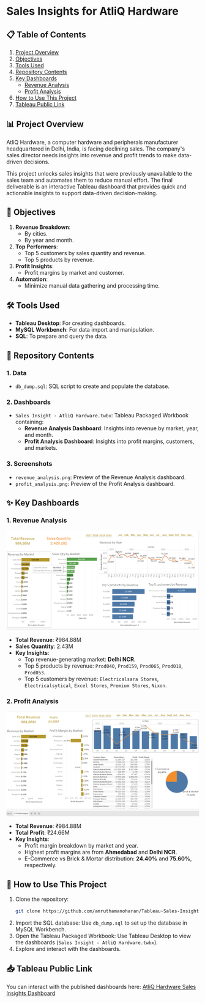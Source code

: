 # Sales Insights for AtliQ Hardware


## 📋 Table of Contents
1. [Project Overview](#-project-overview)
2. [Objectives](#-objectives)
3. [Tools Used](#%EF%B8%8F-tools-used)
4. [Repository Contents](#-repository-contents)
5. [Key Dashboards](#-key-dashboards)
   - [Revenue Analysis](#1-revenue-analysis)
   - [Profit Analysis](#2-profit-analysis)
6. [How to Use This Project](#-how-to-use-this-project)
7. [Tableau Public Link](#-tableau-public-link)



## 📊 Project Overview
AtliQ Hardware, a computer hardware and peripherals manufacturer headquartered in Delhi, India, is facing declining sales. The company's sales director needs insights into revenue and profit trends to make data-driven decisions.

This project unlocks sales insights that were previously unavailable to the sales team and automates them to reduce manual effort. The final deliverable is an interactive Tableau dashboard that provides quick and actionable insights to support data-driven decision-making.



## 🎯 Objectives
1. **Revenue Breakdown**:
   - By cities.
   - By year and month.
2. **Top Performers**:
   - Top 5 customers by sales quantity and revenue.
   - Top 5 products by revenue.
3. **Profit Insights**:
   - Profit margins by market and customer.
4. **Automation**:
   - Minimize manual data gathering and processing time.



## 🛠️ Tools Used
- **Tableau Desktop**: For creating dashboards.
- **MySQL Workbench**: For data import and manipulation.
- **SQL**: To prepare and query the data.



## 📂 Repository Contents
### 1. **Data**
- `db_dump.sql`: SQL script to create and populate the database.

### 2. **Dashboards**
- `Sales Insight - AtliQ Hardware.twbx`: Tableau Packaged Workbook containing:
  - **Revenue Analysis Dashboard**: Insights into revenue by market, year, and month.
  - **Profit Analysis Dashboard**: Insights into profit margins, customers, and markets.

### 3. **Screenshots**
- `revenue_analysis.png`: Preview of the Revenue Analysis dashboard.
- `profit_analysis.png`: Preview of the Profit Analysis dashboard.



## ✨ Key Dashboards
### 1. Revenue Analysis
![Revenue Analysis](screenshots/revenue_analysis.png)

- **Total Revenue**: ₹984.88M
- **Sales Quantity**: 2.43M
- **Key Insights**:
  - Top revenue-generating market: **Delhi NCR**.
  - Top 5 products by revenue: `Prod040`, `Prod159`, `Prod065`, `Prod018`, `Prod053`.
  - Top 5 customers by revenue: `Electricalsara Stores`, `Electricalsytical`, `Excel Stores`, `Premium Stores`, `Nixon`.



### 2. Profit Analysis
![Profit Analysis](screenshots/profit_analysis.png)

- **Total Revenue**: ₹984.88M  
- **Total Profit**: ₹24.66M  
- **Key Insights**:
  - Profit margin breakdown by market and year.
  - Highest profit margins are from **Ahmedabad** and **Delhi NCR**.
  - E-Commerce vs Brick & Mortar distribution: **24.40%** and **75.60%**, respectively.



## 🚀 How to Use This Project
1. Clone the repository:
   ```bash
   git clone https://github.com/amruthamanoharan/Tableau-Sales-Insight-AtliQ-Hardware.git
   ```
2. Import the SQL database:
    Use `db_dump.sql` to set up the database in MySQL Workbench.
3. Open the Tableau Packaged Workbook:
    Use Tableau Desktop to view the dashboards (`Sales Insight - AtliQ Hardware.twbx`).
4. Explore and interact with the dashboards.



## 📥 Tableau Public Link
You can interact with the published dashboards here:
[AtliQ Hardware Sales Insights Dashboard](https://public.tableau.com/app/profile/amrutha.manoharan/viz/SalesInsight-AtliQHardware_17387035352940/RevenueAnalysis)



